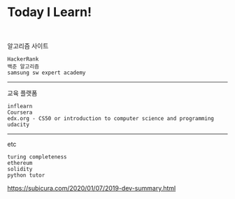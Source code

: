 # **Today I Learn!**

<br>

알고리즘 사이트

```
HackerRank
백준 알고리즘
samsung sw expert academy
```

---

교육 플랫폼

```
inflearn
Coursera
edx.org - CS50 or introduction to computer science and programming
udacity
```

---

etc

```
turing completeness
ethereum
solidity
python tutor
```

https://subicura.com/2020/01/07/2019-dev-summary.html


